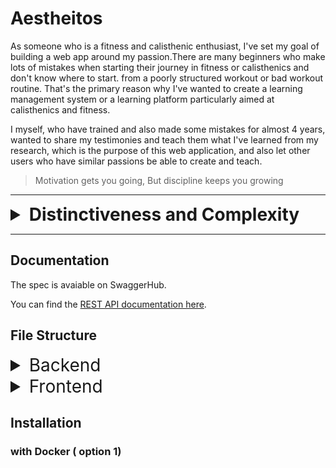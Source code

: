 # Aestheitos

As someone who is a fitness and calisthenic enthusiast, I've set my goal of building a web app around my passion.There are many beginners who make lots of mistakes when starting their journey in fitness or calisthenics and don't know where to start. from a poorly structured workout or bad workout routine. That's the primary reason why I've wanted to create a learning management system or a learning platform particularly aimed at calisthenics and fitness.

I myself, who have trained and also made some mistakes for almost 4 years, wanted to share my testimonies and teach them what I've learned from my research, which is the purpose of this web application, and also let other users who have similar passions be able to create and teach.

> Motivation gets you going, But discipline keeps you growing

---
<!-- markdownlint-disable MD033 -->
<details>
<summary style="font-size: 2em; font-weight: bold"> Distinctiveness and Complexity </summary>

This project is an online learning platform dedicated to fitness and calisthenics. It allows users to enroll in training programs and courses created by verified users. Creating a course is never easy without a nice user interface.Each course includes a lecture, a training plan with workout demonstrations and a discussion or comment where users can interact with each other. The platform emphasizes community learning and engagement, making fitness education accessible and enjoyable for everyone. In addition, I've also implemented a blog where the admin or staff can create and post their own and let other users read the published blog. Of course, it should be easy to create a blog, in which I've integrated a WYSIWYG (What You See Is What You Get) for a nice UI/UX, which, in my opinion, is the reason why it is ***distinct*** from other apps.

Before I've started the implementation or coding of this project, I've first created my pseudocode, an outline, a class diagram for my models, watched some tutorials, read Django's Rest Framework (DRF), React and React-router documentation, etc. The main reason is that I wanted it to be interactive. Vite + React serves as the frontend, making this web app an SPA model. via communicating through the backend server with its rest endpoints, which is Django.

In my outline i have my own **specifications** (features) for my project, as follows:

> I'll just keep it short, :D

- **Models**: User, Blog, BlogComments Course, CourseComments, UserProgress, CourseContent,Section, SectionItem, Workouts, WrongExerciseForm, CorrectExerciseForm and Enrollment.
- **Register**: allows users to create or register for an account.
- **Create Course**: Users that are signed should be able to create their own training program or course by visiting the Create page.
  - Instructors should be able to provide a title, description, price, thumbnail, and difficulty level (beginner, intermediate, and advanced) for this course.
  - provide an overview structure (e.g., specify how many weeks or how long this course is, or provide valuable information and education) via a video or a lecture.
  - Instructors can create a section or accordion / modal specifying its frequency, i.e., how many times per week or how often it should be done from range (x, y), or their own heading / description
    - should provide details of the workout from top to bottom inside of our modal.
    - Should be able to add an accordion item or section item with its content either the workout routine or a readme / lecture
  - The User should be presented with a submit for review button.
  - Wysiwyg textfields? (optional feature).
- **Pending Courses**: Admins and staff should be able to visit a Pending page.displays all courses with the status pending.
  - Admins or staff should be able to review whether to approve a course or reject it.
  - Accepted and reviewed courses must notify the creator or instructor of that particular course.
- **Course Catalog**: Index page, where a list of available courses created by instructors is displayed. Each course must include a title, description, thumbnail, difficulty level, number of enrollees, rating, and posted time. All users can see this.
  - display the average course’s rating i.e the no. stars.
  - Sorted by Popularity and Recent.
- **Search**: :  Allow the user to type a query into the search box for a course.
  - if query similarly matches a course , display the course results.
  - clicking on any result course should redirect the user.
- **Course**: Clicking a course should redirect the user to a page where they can view the course’s details.
  - The user that is signed in and enrolled should be able to see the content where its elements (title, images, description, sections/modals, etc.) should be displayed; if not, don’t show the remaining content and ask the user to create an account or have them sign in ‘IF NOT AUTHENTICATED’, or if they are not enrolled,  ask the user to enroll.
  - Users that are signed in should also be able to track and manage their progress by marking the section / week as complete or checked (if enrolled).
  - User that are authenticated or signed and enrolled should be able to rate the program/course (from 1-5 scale).
  - If enrolled, display a checkbox per section in course content for progress tracking.
  - Instructors (creators of the course) and admins and staff should be able to remove or delete the course by displaying a delete button form.
  - Instructors (creator of the course) and admin and staff should be able to edit or modify the course, displaying a edit button form that causes them to redirect to another route.
- **Edit**: The admins or the authenticated Users should be able to edit the Courses or Blogs via redirecting them.
  - Instructor (creator of the course) or Author (creator of the blog)  should be able to edit by clicking **EDIT** button in the course content page and modify their work.
- **Delete**: Instructor (creator of the course) or Author (creator of the blog) should be able to delete by clicking **DELETE** button in the course content page or blog and delete their work
  - Only the creator of the course and staff can delete the course instance.
  - Only the staff can delete the blog instance
- *optional* **Animation**: Use ReactSpring for the home page implemented it yourself through trial and error
- **Enrollment**: Users who are authenticated should be able to enroll in a course.
  - Instructors shouldn’t be able to enroll in their own course ( but can enroll in other’s course)
- **Enrolled page**: Users who are signed should be able to visit an enrolled page and track their progress.
  - Users can remove it by unenrolling the course.
  - Display each course’s progress bar.
- **Comments**: Allows users to comment on course material and on a blog post.
  - Users who are authenticated should be able to comment on course material or blog post if not redirected to log in.
  - Users can reply to each other (replies should be indented).
  - Users should be able to click a edit button and modify their comment
  - They should be able to click a delete button and delete their comment
- **Create Blog**: Staff or superusers who are signed in should be able to write a new blog in an editor via its route and then click the submit post button.
  - Allows Staffs or Superuser to post a blog, which, if logged in, should be displayed with an editor and so that they can create their own blog.
  - Implement a wysiwyg editor using Quill for User experience and functionality
- **Blogs**: Users should be able to see all Blog posts from users, with the most recent posts first
- **Pagination**: On the page that display courses and blogs, for courses there should be only be 15 cards and 10 blog post on a page. If there are more than that, A “Next” button should appear to take the user to the next page of courses or blog posts (which should be older than the current page of courses and blog posts). if not on the first page, a “Previous” button should appear to take the user to the previous page as well

Well, besides all these, I've probably forgotten to document some other features. and went beyond the scope of my specification or outline.

This is my class diagram or database schema for my models. However, my models are changing often, so this is not updated or reflected to my django models.

![Class diagram of my Django model that i've created in lucidchart](/images/images/Capstone-2.jpeg)
  
Here's also my rough idea or flowchart of how a user might interact with my system, and this is just my plan, so everything might not be accurate and apply to the system itself:

![Flowchart of my LMS that i've created in lucidchart](/images/images/APP%20FLOW%20-%20UI%20FLOW.jpeg)
![Flowchart of my LMS that i've created in lucidchart](/images/images/APP%20FLOW%20-%20UI%20FLOW-2.jpeg)

So to simplify the scribble above, it's actually just an MVC pattern. DRF is the controlller and the model, while our React app is the view in this case.

![MVC ARCHITECTURE PATTERN IMAGE](images/images/1700972779305.png)

Lastly, this is the **NOT** final of my UI tree. This is just a plan that I had in mind; however, it changed when I read the documentation for the React router. My real implementation is very far from this:

![UI TREE of my Frontend that i've created in lucidchart](/images/images/Capstone%20UI%20TREE%20-%20hiearchy%20(React).jpeg)

Based on my explanations and everything that I've included, I would say that my project is fairly complex, if not much more complex than the given project that I've done in CS50W.

</details>

---

## Documentation

The spec is avaiable on SwaggerHub.

You can find the [REST API documentation here](https://app.swaggerhub.com/apis-docs/jerichokunserrano_gmail.com/AestheitosLMS/1.0.0).

## File Structure

<!-- markdownlint-disable MD033 -->
<details>

<summary style="font-size: 2em"> Backend </summary>

The Django Rest Framework makes it easier for us to design an API for CRUD (Create, Read, Update and Delete) operations.

## learn app

```None
learn
├── __pycache__
├── management
|  ├── __pycache
|  ├── runapscheduler
├──  migrations
├──  __init__.py 
├──  .gitignore 
├──  admin.py
├──  apps.py 
├──  custom_serializer.py
├──  helpers.py
├──  models.py
├──  serializers.py
├──  test_api.py
├──  test_api2.py
├──  test_models.py
├──  urls.py
└──  views.py
```

### `.gitignore`

Tells Git don't track files in here to be pushed.

### `admin.py`

Register models for Django's admin interface

```python
# existing code

admin.site.register(User)
admin.site.register(UserProgress)
admin.site.register(Course)
admin.site.register(CourseContent)
admin.site.register(CourseRating)
admin.site.register(CourseComments)

# existing code
```

### `helpers.py`

Helper Functions for Authentication, Lookup, and Custom Mixin, which are just overriden methods (polymorphism) to be used for inheritance

```python
# existing code

def user_authentication(request):
    """
    Validating token for authentication purposes.
    Ensure that the user is logged in.

    return user instance
    """

    token = request.COOKIES.get("jwt")

    if not token:
        raise AuthenticationFailed("Unauthenticated!")

    try:
        payload = jwt.decode(token, key="secret", algorithms=["HS256"])
    except jwt.ExpiredSignatureError:
        raise AuthenticationFailed("Unauthenticated!")

    user = User.objects.filter(id=payload["id"]).first()

    return user

def is_valid_ownership(user, course_id):
    """
    we check if this course belongs to the instructor(creator of the course)
    """
    # existing code...

class CreateAPIMixin(CreateModelMixin):
    """
    Apply this mixin for APIView that requires authentication before creating
    This is to override exisitng create method (Polymorphism).
    """

    def perform_create(self, serializer):
        user = user_authentication(self.request)

        # checking for additional arguements i.e pk so that our method will be flexible/ resuable for different serializers
        parameters = inspect.signature(serializer.save_with_auth_user).parameters
        if "pk" in parameters:
            try:
                serializer.save_with_auth_user(user, self.kwargs["pk"])
            except KeyError:
                serializer.save_with_auth_user(user, None)
        else:
            serializer.save_with_auth_user(user)

# existing code
```

### `models.py`

Django Models, or entities in the database, also created a custom method such as

```python
delete_with_auth_user(self, user):
    # if instance is not created by user 
    # raises an authentication failed
```

for instances that were only deleted by their creator.

```python
# existing code

class User(AbstractUser):
    # existing code

# other code

class Course(models.Model):
    """
    Represents a course in the learning platform.
    """

    STATUS_CHOICES = [
        ("P", "Pending"),
        ("A", "Approved"),
        ("R", "Rejected"),
    ]

    DIFFICULTY_CHOICES = [
        ("BG", "Beginner"),
        ("IN", "Intermediate"),
        ("AD", "Advanced"),
    ]
    title = models.CharField(max_length=100)
    description = models.TextField()
    thumbnail = models.ImageField(upload_to="images/", null=True, blank=True)
    difficulty = models.CharField(max_length=2, choices=DIFFICULTY_CHOICES)
    course_created = models.DateTimeField(auto_now_add=True)
    course_updated = models.DateTimeField(auto_now_add=True)
    created_by = models.ForeignKey(
        "User", on_delete=models.CASCADE, related_name="creator"
    )
    status = models.CharField(max_length=1, choices=STATUS_CHOICES, default="P")

    def __str__(self):
        return f"( id: {self.id}) Course: {self.title}. By {self.created_by.username}"

    def delete_with_auth_user(self, user):
        if self.created_by != user:
            raise AuthenticationFailed("Not allowed to delete")
        self.delete()

    def course_rating_average(self):
        return self.course_rating.aggregate(Avg('rating'))['rating__avg']

# existing code

```

### `serializers.py`

> Serializers allow complex data such as querysets and model instances to be converted to native Python datatypes that can then be easily rendered into JSON, XML or other content types. Serializers also provide deserialization, allowing parsed data to be converted back into complex types, after first validating the incoming data.
> The ModelSerializer class provides a shortcut that lets you automatically create a Serializer class with fields that correspond to the Model fields. - [**Django Rest Framework**](https://www.django-rest-framework.org/api-guide/serializers/#modelserializer)

In addition, I have created my own save method, which is similar to the delete method in `models.py`, i.e.

```python
def save_with_auth_user(self, user, pk, update=False):

    if self.instance.course.created_by != user:
        raise AuthenticationFailed("Not allowed to modify")
    self.save()
```

```python
# existing code

class UserSerializer(ModelSerializer):
    class Meta:
        model = User
        fields = "__all__"
        extra_kwargs = {"password": {"write_only": True}}

    # hashes password
    def create(self, validated_data):
        password = validated_data.pop("password", None)
        instance = self.Meta.model(**validated_data)
        if password is not None:
            instance.set_password(password)
        instance.save()
        return instance

# other code

class CourseSerializer(ModelSerializer):
    average_rating = serializers.SerializerMethodField()
    class Meta:
        model = Course
        fields = "__all__"
        read_only_fields = ["created_by"]

    def save_with_auth_user(self, user, pk, update=False):

        if update:
            # Check if 'read' is the only field being updated
            if set(self.validated_data.keys()) == {"read"}:
                self.instance.read = self.validated_data.get("read")
                self.instance.save(update_fields=["read"])
                return

            if "status" in self.validated_data and not user.is_staff:
                raise AuthenticationFailed("Only staff can change the status")

            if user.is_superuser or user.is_staff:
                self.save()
            elif self.instance.created_by == user:
                self.save()
            else:
                raise AuthenticationFailed("Not allowed to modify")

            self.save()
            return
        self.save(created_by=user)

# existing code
```

An example of this is that before saving the instance's data, the function will first check if this instance belongs to the user and raise an authentication failure if not.

```cURL
curl --location --request PATCH 'http://127.0.0.1:8000/course/55' \
--header 'Cookie: jwt=someJWTToken; access=someAccessToken; refresh=someRefreshToken' \
--header 'Content-Type: application/json' \
--data '{
    "title": "test for a change",
    "description": "test change",
    "thumbnail": null,
    "difficulty": "IN",
    "price": "123.00",
    "weeks": 123,
    "is_draft": false,
    "read": true
}'
```

```JSON
{
    "detail": "Not allowed to modify"
}
```

### `test_api.py`

Client testing is an important part of ensuring clients are able to perform certain operations.
This file contains test cases. utilizing the [DRF's API test cases](https://www.django-rest-framework.org/api-guide/testing/#api-test-cases)

### `test_api2.py`

This is just an extension for ```test_api.py```, which continues the remaining API testing.

### `test_models.py`

Django Testing: Ensure that Django models or databases work correctly as intended using assertions.

### `urls.py`

This contains all of our endpoints for the generic views that are in the ```views.py```.
The as_view():
> Store the original class on the view function.
>This allows us to discover information about the view when we do URL reverse lookups. Used for breadcrumb generation.

In simpler terms, the as_view() method is used with class-based views. This method converts a class into a view function that can be called when processing a request.

```python
# existing code

app_name = "learn"
urlpatterns = [

    # API CALLS
    path("register", RegisterView.as_view(), name="register"),
    path("login", LoginView.as_view(), name="login"),
    path("logout", LogoutView.as_view(), name="logout"),
    path("user/courses/progress", UserProgressList.as_view(), name="progress-list"),
    path("user/course/<int:pk>/progress", UserProgressDetail.as_view(), name="progress-detail"),
    path('courses', CourseList.as_view(), name='course-list'),
    path('course/<int:pk>/rate', CourseRatingView.as_view(), name="course-rating"),
    path('course/<int:pk>', CourseDetail.as_view(), name='course-detail'),
    path('course/<int:pk>/course-content', CourseContentDetail.as_view(), name='course-content'),
    path('workouts/course/<int:pk>', WorkoutList.as_view(), name="course-workout-list"),
    path('workout/<int:pk>/course', WorkoutDetail.as_view(), name="course-workout-detail"),
    # other route

]
```

### `views.py`

Last but not least, well, it's the main dish of our backend, or what i mean is the controller.
I've started coding with APIView, but I was repeating myself with the same operation for CRUD, and the code was very verbose, as it was very tedious to do.
in which I've decided to refactor it and use generic views as they are perfect for the CRUD pattern and applying the DRY (Don't Repeat Yourself) principle. though some exceptions are the register, login, and logout.

```python

class RegisterView(APIView):
    """
    Creates a newly Account
    """

    def post(self, request):
        serializer = UserSerializer(data=request.data)
        serializer.is_valid(raise_exception=True)
        serializer.save()
        return Response(serializer.data)

# other code

class CourseList(CreateAPIMixin, generics.ListCreateAPIView):
    """
    List all courses, or create a new course.
    """

    serializer_class = CourseSerializer
    queryset = Course.objects.all()
    pagination_class = CustomPagination

    # existing code


class CourseDetail(
    UpdateAPIMixin, DeleteAPIMixin, generics.RetrieveUpdateDestroyAPIView
):
    """
    Retrieve, update or delete a course instance
    """

    queryset = Course.objects.all()
    serializer_class = CourseSerializer

# existing code
```

Depending on the view if it's a suffix is List then often it's HTTP methods are GET and CREATE,
if it ends with Detail then often it has GET, PATCH OR PUT, and DELETE for that instance.

The pagination is only applied to CourseList (if there's a pagination = true argument) Or Enrollment views.

example:

```cURL

curl --location --request GET 'http://localhost:8000/courses?page=1&paginate=true' \
--header 'Cookie: jwt=someJWT.eyJpZCI6MTksImV4cCI6MTcwODY5OTQyNCwiaWF0IjoxNzA4MDk0NjI0fQ.WZ08AW0UHZ59TzVSHnp2wxX7z4IUhMn5FUZS_0Qxayc' \
--form 'title="testing testing is_Draft 2 123 "' \
--form 'description="fields hmmasdfafds"' \
--form 'difficulty="BG"' \
--form 'price="1"' \
--form 'weeks="3"' \
--form 'is_draft="false"'

```

```JSON
[
    {
        "id": 56,
        "average_rating": 1.0,
        "created_by_name": "jericho1050",
        "difficulty_display": "Beginner",
        "enrollee_count": 0,
        "title": "TEST",
        "description": "<p>TEST</p>",
        "thumbnail": null,
        "difficulty": "BG",
        "course_created": "2024-06-09",
        "course_updated": "2024-06-09T14:24:46.431690Z",
        "status": "A",
        "price": "0.00",
        "weeks": 3,
        "is_draft": false,
        "read": false,
        "created_by": 1
    },
    {
        //...course
    }
    {
        //...course
    }
    //etc
]
```

</details>

<details>
<summary style="font-size: 2em;">Frontend</summary>

We use Vite as our bundler for our single-page application.

## React App

Used [tree-cli](https://github.com/MrRaindrop/tree-cli?tab=readme-ov-file)

```None
 tree -l 3 -o out.txt --ignore 'dist, node_modules'
```

```None
/Aestheitos/frontend
├── README.md
├── cypress
|  ├── downloads
|  ├── e2e
|  |  ├── appBar.cy.js
|  |  ├── course.cy.js
|  |  ├── createCourse.cy.js
|  |  ├── index.cy.js
|  |  ├── signIn.cy.js
|  |  └── signUp.cy.js
|  ├── fixtures
|  |  ├── example.json
|  |  ├── profile.json
|  |  └── user.json
|  └── support
|     ├── commands.js
|     ├── component-index.html
|     ├── component.js
|     └── e2e.js
├── cypress.config.js
├── cypress.env.json
├── index.html
├── package-lock.json
├── package.json
├── src
|  ├── atoms
|  |  ├── accordionsAtom.jsx
|  |  ├── isErrorAtom.jsx
|  |  ├── profilePictureAtom.jsx
|  |  ├── snackbarAtom.jsx
|  |  ├── workoutDescriptionAtom.jsx
|  |  └── workoutsAtom.jsx
|  ├── components
|  |  ├── Accordion.jsx
|  |  ├── AccordionItem.jsx
|  |  ├── AddAccordion.jsx
|  |  ├── AddAccordionItem.jsx
|  |  ├── Appbar.jsx
|  |  ├── AreYouSureDialog.jsx
|  |  ├── AuthenticationWall.jsx
|  |  ├── Carousel.jsx
|  |  ├── CorrectFormDialog.jsx
|  |  ├── CourseCard.jsx
|  |  ├── CourseTitleTextField.jsx
|  |  ├── CreateCorrectFormDialog.jsx
|  |  ├── CreateWrongFormDialog.jsx
|  |  ├── CustomLinearProgress.jsx
|  |  ├── DescriptionTextField.jsx
|  |  ├── DifficultySelectForm.jsx
|  |  ├── Footer.jsx
|  |  ├── FormattedInput.jsx
|  |  ├── InputFileUpload.jsx
|  |  ├── LectureReadMeTextFields.jsx
|  |  ├── OverviewTextField.jsx
|  |  ├── PreviewCourseTextField.jsx
|  |  ├── ProgressMobileStepper.jsx
|  |  ├── SearchBar.jsx
|  |  ├── Snackbar.jsx
|  |  ├── WeeksTextField.jsx
|  |  ├── WorkoutCard.jsx
|  |  ├── WrongFormDialog.jsx
|  |  ├── csrftoken.jsx
|  |  └── protectedRoute.jsx
|  ├── contexts
|  |  ├── IsLoadingContext.jsx
|  |  └── authContext.jsx
|  ├── courses.js
|  ├── divider.css
|  ├── error-page.jsx
|  ├── helper
|  |  ├── atomFactory.jsx
|  |  ├── determineIntent.js
|  |  ├── getEmbedUrl.jsx
|  |  ├── parseDateTime.jsx
|  |  ├── persistJWT.jsx
|  |  ├── quillModule.jsx
|  |  ├── scrollToHashElement.jsx
|  |  ├── truncateText.js
|  |  ├── useRefreshToken.jsx
|  |  └── verifySignature.js
|  ├── index.css
|  ├── main.jsx
|  ├── routes
|  |  ├── approve-course.jsx
|  |  ├── blog.jsx
|  |  ├── blogs.jsx
|  |  ├── course.jsx
|  |  ├── create-blog.jsx
|  |  ├── create-course.jsx
|  |  ├── destroy-blog.jsx
|  |  ├── destroy-course.jsx
|  |  ├── edit-blog.jsx
|  |  ├── edit-course.jsx
|  |  ├── enrolled.jsx
|  |  ├── index.jsx
|  |  ├── pending.jsx
|  |  ├── privacy.jsx
|  |  ├── profile.jsx
|  |  ├── reject-course.jsx
|  |  ├── root.jsx
|  |  ├── signin.jsx
|  |  ├── signup.jsx
|  |  └── terms.jsx
|  ├── static
|  |  ├── editor
|  |  └── images
|  └── stories
|     ├── Accordion.stories.jsx
|     ├── AccordionCreate.stories.jsx
|     ├── AccordionItem.stories.jsx
|     ├── AddAccordion.stories.jsx
|     ├── AddAccordionItem.stories.jsx
|     ├── AreYouSureDialog.stories.jsx
|     ├── AuthenticationWall.stories.jsx
|     ├── Button.jsx
|     ├── Button.stories.js
|     ├── Carousel.stories.jsx
|     ├── Configure.mdx
|     ├── CorrectFormDialog.stories.jsx
|     ├── CourseCard.stories.jsx
|     ├── CourseTitleTextField.stories.jsx
|     ├── CreateCorrectFormDialog.stories.jsx
|     ├── CreateWrongFormDialog.stories.jsx
|     ├── CustomLinearProgress.stories.jsx
|     ├── DescriptionTextField.stories.jsx
|     ├── DifficultySelectForm.stories.jsx
|     ├── Footer.stories.jsx
|     ├── FormattedInput.stories.jsx
|     ├── Header.jsx
|     ├── Header.stories.js
|     ├── InputFileUpload.stories.jsx
|     ├── LectureReadMeTextFields.stories.jsx
|     ├── OverviewTextField.stories.jsx
|     ├── Page.jsx
|     ├── Page.stories.js
|     ├── ProgressMobileStepper.stories.jsx
|     ├── WeeksTextField.stories.jsx
|     ├── WorkoutCard.stories.jsx
|     ├── WrongFormDialog.stories.jsx
|     ├── assets
|     ├── button.css
|     ├── header.css
|     └── page.css
└── vite.config.js

directory: 1898 file: 5645

ignored: directory (208)
```

## Components

If you want a detailed and interactive comprehension of my components, I would recommend opening up the storybook (though I am being lazy about documenting the frontend).

Go  to the frontend directory

```node
aestheitos % cd frontend
```

once you're in here

```node
frontend %
```

Then run this

```node
npm run storybook
```

### Note

Since I'm using ReactQuill (and the package is still using a lower version of React), most of the time in the create-course and edit-course routes. It's kind of broken here in the storybook, so it doesn't look what I would expect.

Some components are unavailable to be auto-docs generated, which is kinda of disappointing also because of some error preventing me to mount them.

`null is not an object (evaluating 'theme.breakpoints')` this is because of the searchbar component

so i would just list them here.

```jsx
Appbar.jsx
```

and

```jsx
SearchBar.jsx
```

## Routes

### `main.jsx`

In main.jsx, if you already have prior knowledge of how the React router works, then it's pretty much self-explanatory of what's going on.i would recommend reading the [react router's tutorial](https://reactrouter.com/en/main/start/tutorial)

I've based my frontend's routing on React Router's tutorial, which I've pretty much found a nice read and am able to understand how this works.

```jsx
const router = createBrowserRouter([
  {
    path: "/",
    element: <Root />,
    errorElement: <ErrorPage />,
    loader: rootLoader,
    action: rootAction,
    children: [
      {
        errorElement: <ErrorPage />,
        children: [
          {
            index: true,
            element: <Index />,
            loader: indexLoader,
          },
          {
            path: "course/:courseId",
            element: <Course />,
            loader: courseLoader,
            action: courseAction,
          },
          {
            path: "profile/user/:userId",
            element: <Profile />,
            loader: profileLoader,
          },
          // existing codes here
        ],
      },
      {
        element: <ProectedRoute />,
        errorElement: <ErrorPage />,
        children: [
          {
            path: "course/create",
            element: <CreateCourse />,
            action: createCourseAction,
          },
          {
            path: "course/:courseId/edit",
            element: <EditCourse />,
            loader: editCourseLoader,
            action: editCourseAction,
          },
          // existing codes here
        ]
      }
]);
```

</details>

## Installation

### with Docker ( option 1)





